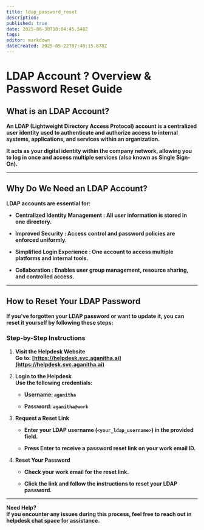 ```yaml
---
title: ldap_password_reset
description: 
published: true
date: 2025-06-30T10:04:45.548Z
tags: 
editor: markdown
dateCreated: 2025-05-22T07:40:15.878Z
---
```


# **LDAP Account ? Overview & Password Reset Guide**

## **What is an LDAP Account?**

**An LDAP (Lightweight Directory Access Protocol) account is a centralized user identity used to authenticate and authorize access to internal systems, applications, and services within an organization.**

**It acts as your digital identity within the company network, allowing you to log in once and access multiple services (also known as Single Sign-On).**

---

## **Why Do We Need an LDAP Account?**

**LDAP accounts are essential for:**

* **Centralized Identity Management : All user information is stored in one directory.**

* **Improved Security : Access control and password policies are enforced uniformly.**

* **Simplified Login Experience : One account to access multiple platforms and internal tools.**

* **Collaboration : Enables user group management, resource sharing, and controlled access.**

---

## 

## 

## 

## **How to Reset Your LDAP Password**

**If you've forgotten your LDAP password or want to update it, you can reset it yourself by following these steps:**

### **Step-by-Step Instructions**

1. **Visit the Helpdesk Website**  
    **Go to: [https://helpdesk.svc.aganitha.ai](https://helpdesk.svc.aganitha.ai)**

2. **Login to the Helpdesk**  
    **Use the following credentials:**

   * **Username: `aganitha`**

   * **Password: `aganitha@work`**

3. **Request a Reset Link**

   * **Enter your LDAP username (`<your_ldap_username>`) in the provided field.**

   * **Press Enter to receive a password reset link on your work email ID.**

4. **Reset Your Password**

   * **Check your work email for the reset link.**

   * **Click the link and follow the instructions to reset your LDAP password.**

---

**Need Help?**  
 **If you encounter any issues during this process, feel free to reach out in helpdesk chat space for assistance.**

